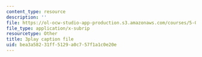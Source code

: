 ```yaml
---
content_type: resource
description: ''
file: https://ol-ocw-studio-app-production.s3.amazonaws.com/courses/5-07sc-biological-chemistry-i-fall-2013/bea3a58231ff5129a0c757f1a1c0e20e_LCiH8faydGk.vtt
file_type: application/x-subrip
resourcetype: Other
title: 3play caption file
uid: bea3a582-31ff-5129-a0c7-57f1a1c0e20e
---
```

